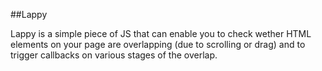 ##Lappy

Lappy is a simple piece of JS that can enable you to check wether HTML elements on your page are overlapping (due to scrolling or drag) and to trigger callbacks on various stages of the overlap.